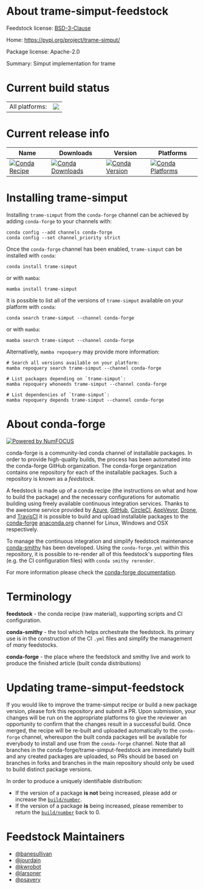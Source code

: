 About trame-simput-feedstock
============================

Feedstock license: [BSD-3-Clause](https://github.com/conda-forge/trame-simput-feedstock/blob/main/LICENSE.txt)

Home: https://pypi.org/project/trame-simput/

Package license: Apache-2.0

Summary: Simput implementation for trame

Current build status
====================


<table><tr><td>All platforms:</td>
    <td>
      <a href="https://dev.azure.com/conda-forge/feedstock-builds/_build/latest?definitionId=18602&branchName=main">
        <img src="https://dev.azure.com/conda-forge/feedstock-builds/_apis/build/status/trame-simput-feedstock?branchName=main">
      </a>
    </td>
  </tr>
</table>

Current release info
====================

| Name | Downloads | Version | Platforms |
| --- | --- | --- | --- |
| [![Conda Recipe](https://img.shields.io/badge/recipe-trame--simput-green.svg)](https://anaconda.org/conda-forge/trame-simput) | [![Conda Downloads](https://img.shields.io/conda/dn/conda-forge/trame-simput.svg)](https://anaconda.org/conda-forge/trame-simput) | [![Conda Version](https://img.shields.io/conda/vn/conda-forge/trame-simput.svg)](https://anaconda.org/conda-forge/trame-simput) | [![Conda Platforms](https://img.shields.io/conda/pn/conda-forge/trame-simput.svg)](https://anaconda.org/conda-forge/trame-simput) |

Installing trame-simput
=======================

Installing `trame-simput` from the `conda-forge` channel can be achieved by adding `conda-forge` to your channels with:

```
conda config --add channels conda-forge
conda config --set channel_priority strict
```

Once the `conda-forge` channel has been enabled, `trame-simput` can be installed with `conda`:

```
conda install trame-simput
```

or with `mamba`:

```
mamba install trame-simput
```

It is possible to list all of the versions of `trame-simput` available on your platform with `conda`:

```
conda search trame-simput --channel conda-forge
```

or with `mamba`:

```
mamba search trame-simput --channel conda-forge
```

Alternatively, `mamba repoquery` may provide more information:

```
# Search all versions available on your platform:
mamba repoquery search trame-simput --channel conda-forge

# List packages depending on `trame-simput`:
mamba repoquery whoneeds trame-simput --channel conda-forge

# List dependencies of `trame-simput`:
mamba repoquery depends trame-simput --channel conda-forge
```


About conda-forge
=================

[![Powered by
NumFOCUS](https://img.shields.io/badge/powered%20by-NumFOCUS-orange.svg?style=flat&colorA=E1523D&colorB=007D8A)](https://numfocus.org)

conda-forge is a community-led conda channel of installable packages.
In order to provide high-quality builds, the process has been automated into the
conda-forge GitHub organization. The conda-forge organization contains one repository
for each of the installable packages. Such a repository is known as a *feedstock*.

A feedstock is made up of a conda recipe (the instructions on what and how to build
the package) and the necessary configurations for automatic building using freely
available continuous integration services. Thanks to the awesome service provided by
[Azure](https://azure.microsoft.com/en-us/services/devops/), [GitHub](https://github.com/),
[CircleCI](https://circleci.com/), [AppVeyor](https://www.appveyor.com/),
[Drone](https://cloud.drone.io/welcome), and [TravisCI](https://travis-ci.com/)
it is possible to build and upload installable packages to the
[conda-forge](https://anaconda.org/conda-forge) [anaconda.org](https://anaconda.org/)
channel for Linux, Windows and OSX respectively.

To manage the continuous integration and simplify feedstock maintenance
[conda-smithy](https://github.com/conda-forge/conda-smithy) has been developed.
Using the ``conda-forge.yml`` within this repository, it is possible to re-render all of
this feedstock's supporting files (e.g. the CI configuration files) with ``conda smithy rerender``.

For more information please check the [conda-forge documentation](https://conda-forge.org/docs/).

Terminology
===========

**feedstock** - the conda recipe (raw material), supporting scripts and CI configuration.

**conda-smithy** - the tool which helps orchestrate the feedstock.
                   Its primary use is in the construction of the CI ``.yml`` files
                   and simplify the management of *many* feedstocks.

**conda-forge** - the place where the feedstock and smithy live and work to
                  produce the finished article (built conda distributions)


Updating trame-simput-feedstock
===============================

If you would like to improve the trame-simput recipe or build a new
package version, please fork this repository and submit a PR. Upon submission,
your changes will be run on the appropriate platforms to give the reviewer an
opportunity to confirm that the changes result in a successful build. Once
merged, the recipe will be re-built and uploaded automatically to the
`conda-forge` channel, whereupon the built conda packages will be available for
everybody to install and use from the `conda-forge` channel.
Note that all branches in the conda-forge/trame-simput-feedstock are
immediately built and any created packages are uploaded, so PRs should be based
on branches in forks and branches in the main repository should only be used to
build distinct package versions.

In order to produce a uniquely identifiable distribution:
 * If the version of a package **is not** being increased, please add or increase
   the [``build/number``](https://docs.conda.io/projects/conda-build/en/latest/resources/define-metadata.html#build-number-and-string).
 * If the version of a package **is** being increased, please remember to return
   the [``build/number``](https://docs.conda.io/projects/conda-build/en/latest/resources/define-metadata.html#build-number-and-string)
   back to 0.

Feedstock Maintainers
=====================

* [@banesullivan](https://github.com/banesullivan/)
* [@jourdain](https://github.com/jourdain/)
* [@kwrobot](https://github.com/kwrobot/)
* [@larsoner](https://github.com/larsoner/)
* [@psavery](https://github.com/psavery/)

